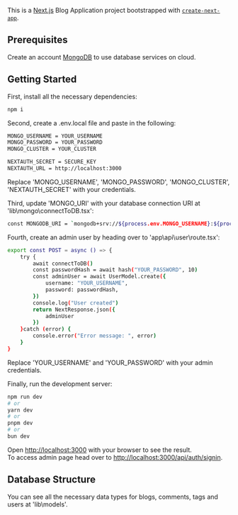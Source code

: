 This is a [Next.js](https://nextjs.org/) Blog Application project bootstrapped with [`create-next-app`](https://github.com/vercel/next.js/tree/canary/packages/create-next-app).

## Prerequisites

Create an account [MongoDB](https://www.mongodb.com/products/platform/cloud) to use database services on cloud.

## Getting Started
First, install all the necessary dependencies:

```bash
npm i
```

Second, create a .env.local file and paste in the following:

```bash
MONGO_USERNAME = YOUR_USERNAME
MONGO_PASSWORD = YOUR_PASSWORD
MONGO_CLUSTER = YOUR_CLUSTER

NEXTAUTH_SECRET = SECURE_KEY
NEXTAUTH_URL = http://localhost:3000
```

Replace 'MONGO_USERNAME', 'MONGO_PASSWORD', 'MONGO_CLUSTER', 'NEXTAUTH_SECRET' with your credentials.

Third, update 'MONGO_URI' with your database connection URI at 'lib\mongo\connectToDB.tsx':

```bash
const MONGODB_URI = `mongodb+srv://${process.env.MONGO_USERNAME}:${process.env.MONGO_PASSWORD}@${process.env.MONGO_CLUSTER}.olb4npa.mongodb.net/your_database_name`
```

Fourth, create an admin user by heading over to 'app\api\user\route.tsx':

```bash
export const POST = async () => {
    try {
        await connectToDB()
        const passwordHash = await hash("YOUR_PASSWORD", 10)
        const adminUser = await UserModel.create({
            username: "YOUR_USERNAME",
            password: passwordHash,
        })
        console.log("User created")
        return NextResponse.json({
            adminUser
        })
    }catch (error) {
        console.error("Error message: ", error)
    }
}
 ```

Replace 'YOUR_USERNAME' and 'YOUR_PASSWORD' with your admin credentials.

Finally, run the development server:

```bash
npm run dev
# or
yarn dev
# or
pnpm dev
# or
bun dev
```

Open [http://localhost:3000](http://localhost:3000) with your browser to see the result.  
To access admin page head over to [http://localhost:3000/api/auth/signin](http://localhost:3000/api/auth/signin).

## Database Structure

You can see all the necessary data types for blogs, comments, tags and users at 'lib\models'.




